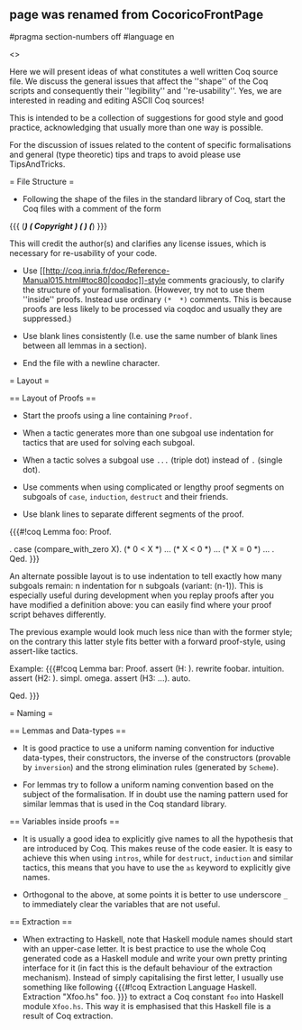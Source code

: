 ## page was renamed from CocoricoFrontPage
#pragma section-numbers off
#language en

<<TableOfContents>>

Here we will present ideas of what constitutes a well written Coq source file. We discuss the general issues that affect the ''shape'' of the Coq scripts and consequently their  ''legibility'' and ''re-usability''. Yes, we are interested in reading and editing ASCII Coq sources!

This is intended to be a collection of suggestions for good style and good practice, acknowledging that usually more than one way is possible.

For the discussion of issues related to the content of specific formalisations and general (type theoretic) tips and traps to avoid please use TipsAndTricks.

= File Structure =

 * Following the shape of the files in the standard library of Coq, start the Coq files with a comment of the form

{{{
(************************************************************************)
(* Copyright <YEAR> <AUTHOR>                                            *)
(* <LICENSE>                                                            *)
(************************************************************************)
}}}

 This will credit the author(s) and clarifies any license issues, which is necessary for re-usability of your code.

 *  Use [[http://coq.inria.fr/doc/Reference-Manual015.html#toc80|coqdoc]]-style comments graciously, to clarify the structure of your formalisation. (However, try not to use them ''inside'' proofs. Instead use ordinary `(*  *)` comments. This is because proofs are less likely to be processed via coqdoc and usually they are suppressed.)

 * Use blank lines consistently (I.e. use the same number of blank lines between all lemmas in a section).

 * End the file with a newline character.

= Layout =

== Layout of Proofs ==

 * Start the proofs using a line containing  `Proof.`

 * When a tactic generates more than one subgoal use indentation for tactics that are used for solving each subgoal.

 * When a tactic solves a subgoal use `...` (triple dot) instead of `.` (single dot).

 * Use comments when using complicated or lengthy proof segments on subgoals of `case`, `induction`, `destruct` and their friends.

 * Use blank lines to separate different segments of the proof.

{{{#!coq
Lemma foo:
Proof.
 <body of tactics before case>.
 case (compare_with_zero X).
  (* 0 < X *)
   <body of tactics>...
  (* X < 0  *)
   <body of tactics>...
  (* X = 0  *)
   <body of tactics>...

 <body of tactics after case>.
Qed.
}}}

An alternate possible layout is to use indentation to tell exactly how many subgoals remain:  n indentation for n subgoals (variant: (n-1)). This is especially useful during development when you replay proofs after you have modified a definition above: you can easily find where your proof script behaves differently.

The previous example would look much less nice than with the former style; on the contrary this latter style fits better with a forward proof-style, using assert-like tactics.

Example:
{{{#!coq
Lemma bar:
Proof.
 assert (H: <some property>).
  rewrite foobar.
  intuition.
 assert (H2: <something else>).
  simpl.
  omega.
 assert (H3: ...).
  auto.
 <body of tactics>
Qed.
}}}

= Naming =

== Lemmas and Data-types ==

 * It is good practice to use a uniform naming convention for inductive data-types, their constructors, the inverse of the constructors (provable by `inversion`) and the strong elimination rules (generated by `Scheme`).

 * For lemmas try to follow a uniform naming convention based on the subject of the formalisation. If in doubt use the naming pattern used for similar lemmas that is used in the Coq standard library.

== Variables inside proofs ==

 * It is usually a good idea to explicitly give names to all the hypothesis that are introduced by Coq. This makes reuse of the code easier. It is easy to achieve this when using `intros`, while for `destruct`, `induction` and similar tactics, this means that you have to use the `as` keyword to explicitly give names.

 * Orthogonal to the above, at some points it is better to use underscore `_` to immediately clear the variables that are not useful.

== Extraction ==

 * When extracting to Haskell, note that Haskell module names should start with an upper-case letter. It is best practice to use the whole Coq generated code as a Haskell module and write your own pretty printing interface for it (in fact this is the default behaviour of the extraction mechanism). Instead of simply capitalising the first letter, I usually use something like following
{{{#!coq
Extraction Language Haskell.
Extraction "Xfoo.hs" foo.
}}}
 to extract a Coq constant `foo` into Haskell module `Xfoo.hs`. This way it is emphasised that this Haskell file is a result of Coq extraction.
